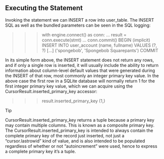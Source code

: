 ## Executing the Statement
Invoking the statement we can INSERT a row into user_table. The INSERT SQL as well as the bundled parameters can be seen in the SQL logging:

>>> with engine.connect() as conn:
...     result = conn.execute(stmt)
...     conn.commit()
BEGIN (implicit)
INSERT INTO user_account (name, fullname) VALUES (?, ?)
[...] ('spongebob', 'Spongebob Squarepants')
COMMIT

In its simple form above, the INSERT statement does not return any rows, and if only a single row is inserted, it will usually include the ability to return information about column-level default values that were generated during the INSERT of that row, most commonly an integer primary key value. In the above case the first row in a SQLite database will normally return 1 for the first integer primary key value, which we can acquire using the CursorResult.inserted_primary_key accessor:

>>> result.inserted_primary_key
(1,)

Tip

CursorResult.inserted_primary_key returns a tuple because a primary key may contain multiple columns. This is known as a composite primary key. The CursorResult.inserted_primary_key is intended to always contain the complete primary key of the record just inserted, not just a “cursor.lastrowid” kind of value, and is also intended to be populated regardless of whether or not “autoincrement” were used, hence to express a complete primary key it’s a tuple.